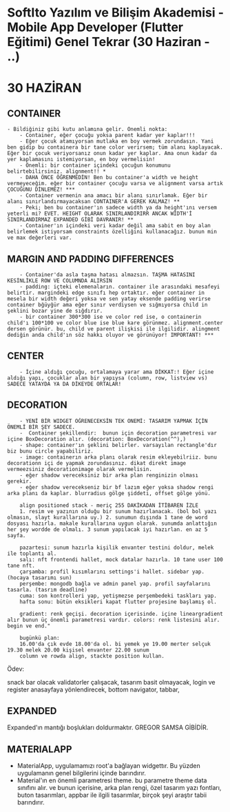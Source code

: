 # SoftIto Yazılım ve Bilişim Akademisi - Mobile App Developer (Flutter Eğitimi) Genel Tekrar (30 Haziran - ..)

# 30 HAZİRAN

## CONTAINER
    - Bildiğiniz gibi kutu anlamına gelir. Önemli nokta:
        - Container, eğer çocuğu yoksa parent kadar yer kaplar!!!
        - Eğer çocuk atamıyorsan mutlaka en boy vermek zorundasın. Yani ben gidip bu containera bir tane color verirsem; tüm alanı kaplayacak. Eğer bir çocuk veriyorsanız onun kadar yer kaplar. Ama onun kadar da yer kaplamasını istemiyorsan, en boy vermelisin! 
        - Önemli: bir container içindeki çocuğun konumunu belirtebilirsiniz. alignment!! *
        - DAHA ÖNCE ÖĞRENMEDİN! Ben bu container'a width ve height vermeyeceğim. eğer bir container çocuğu varsa ve alignment varsa artık ÇOCUĞUNU DİNLEMEZ! ***
        - Container vermenin ana amacı bir alanı sınırlamak. Eğer bir alanı sınırlandırmayacaksan CONTAINER'A GEREK KALMAZ! **
        - Peki; ben bu container'ın sadece width ya da height'ını versem yeterli mi? EVET. HEIGHT OLARAK SINIRLANDIRIRR ANCAK WİDTH'İ SINIRLANDIRMAZ EXPANDED GİBİ DAVRANIR! **
        - Container'ın içindeki veri kadar değil ama sabit en boy alan belirlemek istiyorsam constraints özelliğini kullanacağız. bunun min ve max değerleri var.
## MARGIN AND PADDING DIFFERENCES
        - Container'da asla taşma hatası almazsın. TAŞMA HATASINI KESİNLİKLE ROW VE COLUMNDA ALIRSIN
        - padding: içteki elemenaların. container ile arasındaki mesafeyi belirtir. margindeki edge sınıfı hep ortaktır. eğer container in mesela bir width değeri yoksa ve sen yatay eksende padding verirse container bğüyğür ama eğer sınır verdiysen ve sığmıyorsa child in şeklini bozar yine de sığdırır. 
        - bir container 300*300 ise ve color red ise, o containerin child'ı 100*100 ve color blue ise blue kare görünmez. alignment.center dersen görünür. bu, child ve parent ilişkisi ile ilgilidir. alingment dediğin anda child'ın söz hakkı oluyor ve görünüyor! IMPORTANT! ***
    
## CENTER
        - İçine aldığı çocuğu, ortalamaya yarar ama DİKKAT:! Eğer içine aldığı yapı, çocuklar alan bir yapıysa (column, row, listview vs) SADECE YATAYDA YA DA DİKEYDE ORTALAR!

## DECORATION
        - YENİ BİR WIDGET ÖĞRENECEKSİN TEK ÖNEMİ: TASARIM YAPMAK İÇİN ÖNEMLİ BİR ŞEY SADECE.
        -  Container şekillendir:  bunun için decoration parametresi var içine BoxDecoration alır. (decoration: BoxDecoration(^^),)
        - shape: container'ın şeklini belirler. varsayılan rectangle'dır biz bunu circle yapabiliriz. 
        - image: containerın arka planı olarak resim ekleyebilriiz. bunu decorationn içi de yapmak zorundasınız. dikat direkt image vermeezsiniz decorationimage olarak vermelisin.
        - eğer shadow vereceksiniz bir arka plan renginizin olması gerekir.
        - eğer shadow verecekseniz bir bf lazım eğer yoksa shadow rengi arka planı da kaplar. blurradius gölge şiddeti, offset gölge yönü.

        align positioned stack - meriç 255 DAKİKADAN İTİBAREN İZLE
        1. resim ve yazının olduğu bir sunum hazırlanacak. (bol bol yazı olmasın, slayt kurallarına uy.) 2. sunumun dışında 1 tane de word dosyası hazırla. makale kurallarına uygun olarak. sunumda anlattığın her şey wordde de olmalı. 3 sunum yapılacak iyi hazırlan. en az 5 sayfa. 

        pazartesi: sunum hazırla kişilik envanter testini doldur, melek ile toplantı al.
        salı: nft frontendi hallet, mock datalar hazırla. 10 tane user 100 tane nft.
        çarşamba: profil kısımlarını settings'i hallet. sidebar yap. (hocaya tasarımı sun)
        perşembe: mongodb bağla ve admin panel yap. profil sayfalarını tasarla. (tasrım deadline)
        cuma: son kontrolleri yap, yetişmezse perşembedeki taskları yap.
        hafta sonu: bütün eksikleri kapat flutter projesine başlamış ol. 

        gradient: renk geçişi. decoration içerisinde. içine lineargradient alır bunun üç önemli parametresi vardır. colors: renk listesini alır. begin ve end."

        bugünkü plan:
        16.00'da çık evde 18.00'da ol. bi yemek ye 19.00 merter selçuk 19.30 melek 20.00 kişisel envanter 22.00 sunum
        column ve rowda align, stackte position kullan.

Ödev:

snack bar olacak validatorler çalışacak, tasarım basit olmayacak, login ve register anasayfaya yönlendirecek, bottom navigator, tabbar,

## EXPANDED
Expanded'ın mantığı boşlukları doldurmaktır. GREGOR SAMSA GİBİDİR.

## MATERIALAPP
- MaterialApp, uygulamamızı root'a bağlayan widgettır.  Bu yüzden uygulamanın genel bilgilerini içinde barındırır.
- Material'ın en önemli parametresi theme. bu parametre theme data sınıfını alır. ve bunun içerisine, arka plan rengi, özel tasarım yazı fontları, buton tasarımları, appbar ile ilgili tasarımlar, birçok şeyi araştır tabii barındırır.

